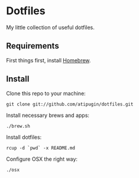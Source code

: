 # Dotfiles

My little collection of useful dotfiles.

## Requirements

First things first, install [Homebrew](http://brew.sh).

## Install

Clone this repo to your machine:

```shell
git clone git://github.com/atipugin/dotfiles.git
```

Install necessary brews and apps:

```shell
./brew.sh
```

Install dotfiles:

```shell
rcup -d `pwd` -x README.md
```

Configure OSX the right way:

```shell
./osx
```
